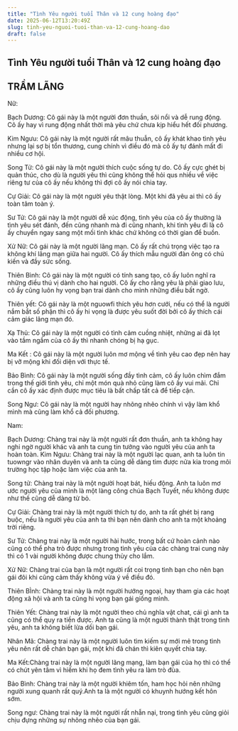 ```yaml
---
title: "Tình Yêu người tuổi Thân và 12 cung hoàng đạo"
date: 2025-06-12T13:20:49Z
slug: tinh-yeu-nguoi-tuoi-than-va-12-cung-hoang-dao
draft: false
---
```


## Tình Yêu người tuổi Thân và 12 cung hoàng đạo

## TRẦM LÃNG

Nữ:
 
 
Bạch Dương: Cô gái này là một người đơn thuần, sôi nổi và dễ rung động. Cô ấy hay vì rung động nhất thời mà yêu chứ chưa kịp hiểu hết đối phương.
 
Kim Ngưu: Cô gái này là một người rất mâu thuẫn, cô ấy khát khao tình yêu nhưng lại sợ bị tổn thương, cung chính vì điều đó mà cô ấy tự đánh mất đi nhiều cơ hội.
 
Song Tử: Cô gái này là một người thích cuộc sống tự do. Cô ấy cực ghét bị quản thúc, cho dù là người yêu thì cũng không thể hỏi qus nhiều về việc riêng tư của cô ấy nếu không thì đợi cô ấy nói chia tay.
 
Cự Giải: Cô gái này là một người yêu thật lòng. Một khi đã yêu ai thì cô ấy toàn tâm toàn ý.
 
Sư Tử: Cô gái này là một người dễ xúc động, tình yêu của cô ấy thường là tình yêu sét đánh, đến cũng nhanh mà đi cũng nhanh, khi tình yêu đi là cô ấy chuyển ngay sang một mối tình khác chứ không có thời gian để buồn.
 
Xử Nữ: Cô gái này là một người lãng mạn. Cô ấy rất chú trọng việc tạo ra không khí lãng mạn giữa hai người. Cô ấy thích mẫu người đàn ông có chủ kiến và đầy sức sống.
 
Thiên Bình: Cô gái này là một người có tính sang tạo, cô ấy luôn nghĩ ra những điều thú vị dành cho hai người. Cô ấy cho rằng yêu là phải giao lưu, cô ấy cũng luôn hy vọng bạn trai dành cho mình những điều bất ngờ.
 
Thiên yết: Cô gái này là một nguowfi thích yêu hơn cưới, nếu có thể là người nắm bắt số phận thì cô ấy hi vọng là được yêu suốt đời bởi cô ấy thích cái cảm giác lãng mạn đó.
 
Xạ Thủ: Cô gái này là một người có tình cảm cuồng nhiệt, những ai đã lọt vào tầm ngắm của cô ấy thì nhanh chóng bị hạ gục.
 
Ma Kết : Cô gái này là một người luôn mơ mộng về tình yêu cao đẹp nên hay bị vỡ mộng khi đối diện với thực tế.
 
Bảo Bình: Cô gái này là một người sống đầy tình cảm, cô ấy luôn chìm đắm trong thế giới tình yêu, chỉ một món quà nhỏ cũng làm cô ấy vui mãi. Chỉ cần cô ấy xác định được mục tiêu là bất chấp tất cả để tiếp cận.
 
Song Ngư: Cô gái này là một người hay nhõng nhẽo chính vì vậy làm khổ mình mà cũng làm khổ cả đối phương.
 
 
Nam: 
 
Bạch Dương: Chàng trai này là một người rất đơn thuần, anh ta không hay nghi ngờ người khác và anh ta cung tin tưởng vào người yêu của anh ta hoàn toàn.
Kim Ngưu: Chàng trai này là một người lạc quan, anh ta luôn tin tuowngr vào nhân duyên và anh ta cũng dễ dàng tìm được nửa kia trong môi trường học tập hoặc làm việc của anh ta.
 
Song tử: Chàng trai này là một người hoạt bát, hiếu động. Anh ta luôn mơ ước người yêu của mình là một làng công chúa Bạch Tuyết, nếu không được như thế cũng dễ dàng từ bỏ.
 
Cự Giải: Chàng trai này là một người thích tự do, anh ta rất ghét bị rang buộc, nếu là người yêu của anh ta thì bạn nên dành cho anh ta một khoảng trời riêng.
 
Sư Tử: Chàng trai này là một người hài hước, trong bất cứ hoàn cảnh nào cũng có thể pha trò được nhưng trong tình yêu của các chàng trai cung này thì có 1 vài người không được chung thủy cho lắm.
 
Xử Nữ: Chàng trai của bạn là một người rất coi trọng tình bạn cho nên bạn gái đôi khi cũng cảm thấy không vừa ý về điều đó.
 
Thiên BÌnh: Chàng trai này là một người hướng ngoại, hay tham gia các hoạt động xã hội và anh ta cũng hi vọng bạn gái giống mình.
 
Thiên Yết: Chàng trai này là một người theo chủ nghĩa vật chat, cái gì anh ta cũng có thể quy ra tiền được. Anh ta cũng là một người thành thật trong tình yêu, anh ta không biết lừa dối bạn gái.
 
Nhân Mã: Chàng trai này là một người luôn tìm kiếm sự mới mẻ trong tình yêu nên rất dễ chán bạn gái, một khi đã chán thì kiên quyết chia tay.
 
Ma Kết:Chàng trai này là một người lãng mạng, làm bạn gái của họ thì có thể có chút yên tâm vì hiếm khi họ đem tình yêu ra làm trò đùa.
 
Bảo Bình: Chàng trai này là một người khiêm tốn, ham học hỏi nên những người xung quanh rất quý.Anh ta là một người có khuynh hướng kết hôn sớm.
 
Song ngư: Chàng trai này là một người rất nhẫn nại, trong tình yêu cũng giỏi chịu đựng những sự nhõng nhẽo của bạn gái.